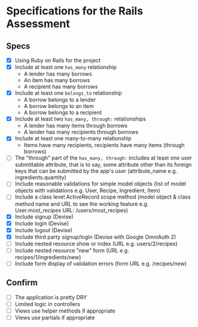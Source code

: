 # Specifications for the Rails Assessment

## Specs

- [x] Using Ruby on Rails for the project
- [x] Include at least one `has_many` relationship
  - A lender has many borrows
  - An item has many borrows
  - A recipient has many borrows
- [x] Include at least one `belongs_to` relationship
  - A borrow belongs to a lender
  - A borrow belongs to an item
  - A borrow belongs to a recipient
- [x] Include at least two `has_many, through:` relationships
  - A lender has many items through borrows
  - A lender has many recipients through borrows
- [x] Include at least one many-to-many relationship
  - Items have many recipients, recipients have many items (through borrows)
- [ ] The "through" part of the `has_many, through:` includes at least one user submittable attribute, that is to say, some attribute other than its foreign keys that can be submitted by the app's user (attribute_name e.g. ingredients.quantity)
- [ ] Include reasonable validations for simple model objects (list of model objects with validations e.g. User, Recipe, Ingredient, Item)
- [ ] Include a class level ActiveRecord scope method (model object & class method name and URL to see the working feature e.g. User.most_recipes URL: /users/most_recipes)
- [x] Include signup (Devise)
- [x] Include login (Devise)
- [x] Include logout (Devise)
- [x] Include third party signup/login (Devise with Google OmniAuth 2)
- [ ] Include nested resource show or index (URL e.g. users/2/recipes)
- [ ] Include nested resource "new" form (URL e.g. recipes/1/ingredients/new)
- [ ] Include form display of validation errors (form URL e.g. /recipes/new)

## Confirm

- [ ] The application is pretty DRY
- [ ] Limited logic in controllers
- [ ] Views use helper methods if appropriate
- [ ] Views use partials if appropriate
